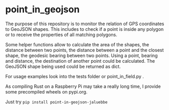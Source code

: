 # point_in_geojson
The purpose of this repository is to monitor the relation of GPS coordinates to GeoJSON shapes. This includes to check if a point is inside any polygon or to receive the properties of all matching polygons. 

Some helper functions allow to calculate the area of the shapes, the distance between two points, the distance between a point and the closest shape, the geodesic bearing between two points. Using a point, bearing and distance, the destination of another point could be calculated. The GeoJSON shape being used could be returned as dict.

For usage examples look into the tests folder or point_in_field.py .

As compiling Rust on a Raspberry Pi may take a really long time, I provide some precompiled wheels on pypi.org.

Just try ```pip install point-in-geojson-jaluebbe```
